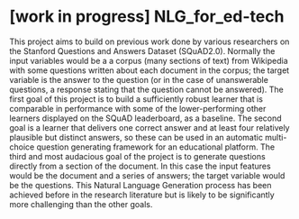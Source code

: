 # [work in progress] NLG_for_ed-tech
This project aims to build on previous work done by various researchers on the Stanford Questions and Answers Dataset (SQuAD2.0). Normally the input variables would be a a corpus (many sections of text) from Wikipedia with some questions written about each document in the corpus; the target variable is the answer to the question (or in the case of unanswerable questions, a response stating that the question cannot be answered). The first goal of this project is to build a sufficiently robust learner that is comparable in performance with some of the lower-performing other learners displayed on the SQuAD leaderboard, as a baseline. The second goal is a learner that delivers one correct answer and at least four relatively plausible but distinct answers, so these can be used in an automatic multi-choice question generating framework for an educational platform. The third and most audacious goal of the project is to generate questions directly from a section of the document. In this case the input features would be the document and a series of answers; the target variable would be the questions. This Natural Language Generation process has been achieved before in the research literature but is likely to be significantly more challenging than the other goals. 
